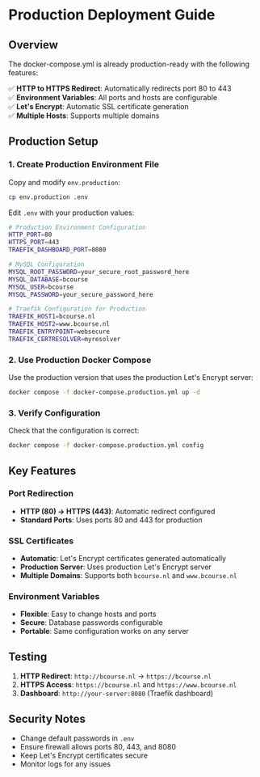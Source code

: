 # Production Deployment Guide

## Overview

The docker-compose.yml is already production-ready with the following features:

✅ **HTTP to HTTPS Redirect**: Automatically redirects port 80 to 443  
✅ **Environment Variables**: All ports and hosts are configurable  
✅ **Let's Encrypt**: Automatic SSL certificate generation  
✅ **Multiple Hosts**: Supports multiple domains  

## Production Setup

### 1. Create Production Environment File

Copy and modify `env.production`:

```bash
cp env.production .env
```

Edit `.env` with your production values:

```bash
# Production Environment Configuration
HTTP_PORT=80
HTTPS_PORT=443
TRAEFIK_DASHBOARD_PORT=8080

# MySQL Configuration
MYSQL_ROOT_PASSWORD=your_secure_root_password_here
MYSQL_DATABASE=bcourse
MYSQL_USER=bcourse
MYSQL_PASSWORD=your_secure_password_here

# Traefik Configuration for Production
TRAEFIK_HOST1=bcourse.nl
TRAEFIK_HOST2=www.bcourse.nl
TRAEFIK_ENTRYPOINT=websecure
TRAEFIK_CERTRESOLVER=myresolver
```

### 2. Use Production Docker Compose

Use the production version that uses the production Let's Encrypt server:

```bash
docker compose -f docker-compose.production.yml up -d
```

### 3. Verify Configuration

Check that the configuration is correct:

```bash
docker compose -f docker-compose.production.yml config
```

## Key Features

### Port Redirection
- **HTTP (80) → HTTPS (443)**: Automatic redirect configured
- **Standard Ports**: Uses ports 80 and 443 for production

### SSL Certificates
- **Automatic**: Let's Encrypt certificates generated automatically
- **Production Server**: Uses production Let's Encrypt server
- **Multiple Domains**: Supports both `bcourse.nl` and `www.bcourse.nl`

### Environment Variables
- **Flexible**: Easy to change hosts and ports
- **Secure**: Database passwords configurable
- **Portable**: Same configuration works on any server

## Testing

1. **HTTP Redirect**: `http://bcourse.nl` → `https://bcourse.nl`
2. **HTTPS Access**: `https://bcourse.nl` and `https://www.bcourse.nl`
3. **Dashboard**: `http://your-server:8080` (Traefik dashboard)

## Security Notes

- Change default passwords in `.env`
- Ensure firewall allows ports 80, 443, and 8080
- Keep Let's Encrypt certificates secure
- Monitor logs for any issues 